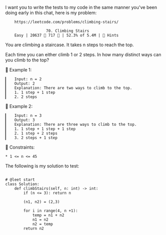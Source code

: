 I want you to write the tests to my code in the same manner you've been doing early in this chat, here is my problem:

        https://leetcode.com/problems/climbing-stairs/
                               
                      70. Climbing Stairs
        Easy | 20637  717  | 52.3% of 5.4M | 󰛨 Hints



You are climbing a staircase. It takes n steps to reach the top.

Each time you can either climb 1 or 2 steps. In how many distinct ways can you climb to the top?



󰛨 Example 1:

	▎	Input: n = 2
	▎	Output: 2
	▎	Explanation: There are two ways to climb to the top.
	▎	1. 1 step + 1 step
	▎	2. 2 steps

󰛨 Example 2:

	▎	Input: n = 3
	▎	Output: 3
	▎	Explanation: There are three ways to climb to the top.
	▎	1. 1 step + 1 step + 1 step
	▎	2. 1 step + 2 steps
	▎	3. 2 steps + 1 step



 Constraints:

	* 1 <= n <= 45









The following is my solution to test:
```

# @leet start
class Solution:
    def climbStairs(self, n: int) -> int:
        if (n <= 3): return n
        
        (n1, n2) = (2,3)

        for i in range(4, n +1):
            temp = n1 + n2
            n1 = n2
            n2 = temp
        return n2
        
```
